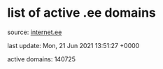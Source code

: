 # list of active .ee domains

source: [internet.ee](https://internet.ee/domains/ee-zone-file)

last update: Mon, 21 Jun 2021 13:51:27 +0000

active domains: 140725
